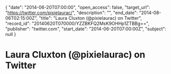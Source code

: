 {
  "date": "2014-06-20T07:00:00", 
  "open_access": false, 
  "target_url": "https://twitter.com/pixielaurac/", 
  "description": "", 
  "end_date": "2014-08-06T02:15:00Z", 
  "title": "Laura Cluxton (@pixielaurac) on Twitter", 
  "record_id": "20140620T070000/YZZBKFQ2MsK9OHHp1ZTBBg==", 
  "publisher": "twitter.com", 
  "start_date": "2014-06-20T07:00:00Z", 
  "subject": null
}

# Laura Cluxton (@pixielaurac) on Twitter

